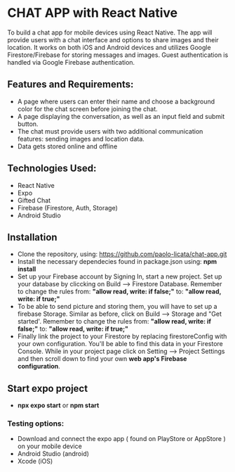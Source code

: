 # CHAT APP with React Native

To build a chat app for mobile devices using React Native. The app will provide users with a chat interface and options to share images and their location. It works on both iOS and Android devices and utilizes Google Firestore/Firebase for storing messages and images. Guest authentication is handled via Google Firebase authentication.

## Features and Requirements:

- A page where users can enter their name and choose a background color for the chat screen
  before joining the chat.
- A page displaying the conversation, as well as an input field and submit button.
- The chat must provide users with two additional communication features: sending images
  and location data.
- Data gets stored online and offline

## Technologies Used:

- React Native
- Expo
- Gifted Chat
- Firebase (Firestore, Auth, Storage)
- Android Studio

## Installation

- Clone the repository, using: https://github.com/paolo-licata/chat-app.git
- Install the necessary dependecies found in package.json using: <strong>npm install</strong>
- Set up your Firebase account by Signing In, start a new project. Set up your database by cliccking on Build --> Firestore Database. Remember to change the rules from: <strong>"allow read, write: if false;"</strong> to: <strong>"allow read, write: if true;"</strong>
- To be able to send picture and storing them, you will have to set up a firebase Storage. Similar as before, click on Build --> Storage and "Get started'. Remember to change the rules from: <strong>"allow read, write: if false;"</strong> to: <strong>"allow read, write: if true;"</strong>
- Finally link the project to your Firestore by replacing firestoreConfig with your own configuration. You'll be able to find this data in your Firestore Console. While in your project page click on Setting --> Project Settings and then scroll down to find your own <strong>web app's Firebase configuration</strong>.

## Start expo project

- <strong>npx expo start</strong> or <strong>npm start</strong>

### Testing options:

- Download and connect the expo app ( found on PlayStore or AppStore ) on your mobile device
- Android Studio (android)
- Xcode (iOS)
